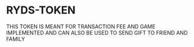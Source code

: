 # RYDS-TOKEN
THIS TOKEN IS MEANT FOR TRANSACTION FEE AND GAME IMPLEMENTED AND CAN ALSO BE USED TO SEND GIFT TO FRIEND AND FAMILY
